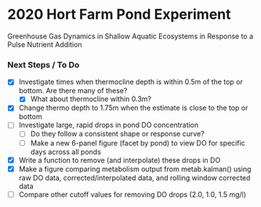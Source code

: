 # 2020 Hort Farm Pond Experiment

Greenhouse Gas Dynamics in Shallow Aquatic Ecosystems in Response to a Pulse Nutrient Addition


### Next Steps / To Do 

- [x] Investigate times when thermocline depth is within 0.5m of the top or bottom. Are there many of these?
  - [x] What about thermocline within 0.3m?
- [x] Change thermo depth to 1.75m when the estimate is close to the top or bottom 
- [ ] Investigate large, rapid drops in pond DO concentration
  - [ ] Do they follow a consistent shape or response curve?
  - [ ] Make a new 6-panel figure (facet by pond) to view DO for specific days across all ponds
- [x] Write a function to remove (and interpolate) these drops in DO
- [x] Make a figure comparing metabolism output from metab.kalman() using raw DO data, corrected/interpolated data, and rolling window corrected data
- [ ] Compare other cutoff values for removing DO drops (2.0, 1.0, 1.5 mg/l)
